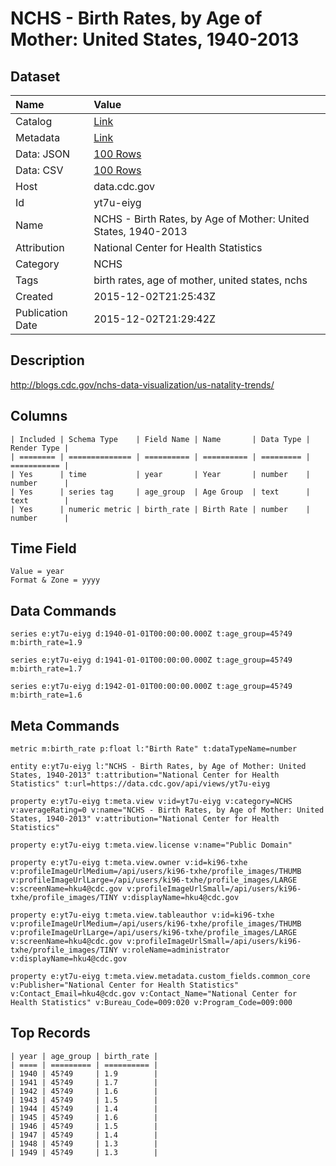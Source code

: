 # NCHS - Birth Rates, by Age of Mother: United States, 1940-2013

## Dataset

| Name | Value |
| :--- | :---- |
| Catalog | [Link](https://catalog.data.gov/dataset/birth-rates-by-age-of-mother-united-states-1940-2013) |
| Metadata | [Link](https://data.cdc.gov/api/views/yt7u-eiyg) |
| Data: JSON | [100 Rows](https://data.cdc.gov/api/views/yt7u-eiyg/rows.json?max_rows=100) |
| Data: CSV | [100 Rows](https://data.cdc.gov/api/views/yt7u-eiyg/rows.csv?max_rows=100) |
| Host | data.cdc.gov |
| Id | yt7u-eiyg |
| Name | NCHS - Birth Rates, by Age of Mother: United States, 1940-2013 |
| Attribution | National Center for Health Statistics |
| Category | NCHS |
| Tags | birth rates, age of mother, united states, nchs |
| Created | 2015-12-02T21:25:43Z |
| Publication Date | 2015-12-02T21:29:42Z |

## Description

http://blogs.cdc.gov/nchs-data-visualization/us-natality-trends/

## Columns

```ls
| Included | Schema Type    | Field Name | Name       | Data Type | Render Type |
| ======== | ============== | ========== | ========== | ========= | =========== |
| Yes      | time           | year       | Year       | number    | number      |
| Yes      | series tag     | age_group  | Age Group  | text      | text        |
| Yes      | numeric metric | birth_rate | Birth Rate | number    | number      |
```

## Time Field

```ls
Value = year
Format & Zone = yyyy
```

## Data Commands

```ls
series e:yt7u-eiyg d:1940-01-01T00:00:00.000Z t:age_group=45?49 m:birth_rate=1.9

series e:yt7u-eiyg d:1941-01-01T00:00:00.000Z t:age_group=45?49 m:birth_rate=1.7

series e:yt7u-eiyg d:1942-01-01T00:00:00.000Z t:age_group=45?49 m:birth_rate=1.6
```

## Meta Commands

```ls
metric m:birth_rate p:float l:"Birth Rate" t:dataTypeName=number

entity e:yt7u-eiyg l:"NCHS - Birth Rates, by Age of Mother: United States, 1940-2013" t:attribution="National Center for Health Statistics" t:url=https://data.cdc.gov/api/views/yt7u-eiyg

property e:yt7u-eiyg t:meta.view v:id=yt7u-eiyg v:category=NCHS v:averageRating=0 v:name="NCHS - Birth Rates, by Age of Mother: United States, 1940-2013" v:attribution="National Center for Health Statistics"

property e:yt7u-eiyg t:meta.view.license v:name="Public Domain"

property e:yt7u-eiyg t:meta.view.owner v:id=ki96-txhe v:profileImageUrlMedium=/api/users/ki96-txhe/profile_images/THUMB v:profileImageUrlLarge=/api/users/ki96-txhe/profile_images/LARGE v:screenName=hku4@cdc.gov v:profileImageUrlSmall=/api/users/ki96-txhe/profile_images/TINY v:displayName=hku4@cdc.gov

property e:yt7u-eiyg t:meta.view.tableauthor v:id=ki96-txhe v:profileImageUrlMedium=/api/users/ki96-txhe/profile_images/THUMB v:profileImageUrlLarge=/api/users/ki96-txhe/profile_images/LARGE v:screenName=hku4@cdc.gov v:profileImageUrlSmall=/api/users/ki96-txhe/profile_images/TINY v:roleName=administrator v:displayName=hku4@cdc.gov

property e:yt7u-eiyg t:meta.view.metadata.custom_fields.common_core v:Publisher="National Center for Health Statistics" v:Contact_Email=hku4@cdc.gov v:Contact_Name="National Center for Health Statistics" v:Bureau_Code=009:020 v:Program_Code=009:000
```

## Top Records

```ls
| year | age_group | birth_rate | 
| ==== | ========= | ========== | 
| 1940 | 45?49     | 1.9        | 
| 1941 | 45?49     | 1.7        | 
| 1942 | 45?49     | 1.6        | 
| 1943 | 45?49     | 1.5        | 
| 1944 | 45?49     | 1.4        | 
| 1945 | 45?49     | 1.6        | 
| 1946 | 45?49     | 1.5        | 
| 1947 | 45?49     | 1.4        | 
| 1948 | 45?49     | 1.3        | 
| 1949 | 45?49     | 1.3        | 
```